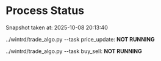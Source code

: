 # Process Status

Snapshot taken at: 2025-10-08 20:13:40

../wintrd/trade_algo.py --task price_update: **NOT RUNNING**

../wintrd/trade_algo.py --task buy_sell: **NOT RUNNING**

